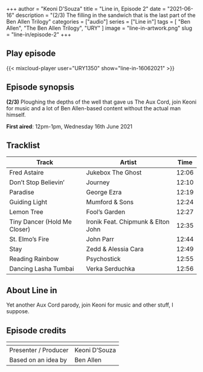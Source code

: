+++
author = "Keoni D'Souza"
title = "Line in, Episode 2"
date = "2021-06-16"
description = "(2/3) The filling in the sandwich that is the last part of the Ben Allen Trilogy"
categories = ["audio"]
series = ["Line in"]
tags = [
    "Ben Allen",
    "The Ben Allen Trilogy",
    "URY"
]
image = "line-in-artwork.png"
slug = "line-in/episode-2"
+++

## Play episode

{{< mixcloud-player user="URY1350" show="line-in-16062021" >}}

## Episode synopsis

**(2/3)** Ploughing the depths of the well that gave us The Aux Cord, join Keoni for music and a lot of Ben Allen-based content without the actual man himself.

**First aired**: 12pm-1pm, Wednesday 16th June 2021

## Tracklist

| Track	| Artist | Time |
| --- | --- | --- |
| Fred Astaire | Jukebox The Ghost | 12:06 |
| Don’t Stop Believin’ | Journey | 12:10 |
| Paradise | George Ezra | 12:19 |
| Guiding Light	| Mumford & Sons | 12:24 |
| Lemon Tree | Fool’s Garden | 12:27 |
| Tiny Dancer (Hold Me Closer) | Ironik Feat. Chipmunk & Elton John | 12:35 |
| St. Elmo’s Fire | John Parr | 12:44 |
| Stay | Zedd & Alessia Cara | 12:49 |
| Reading Rainbow | Psychostick	| 12:55 |
| Dancing Lasha Tumbai | Verka Serduchka | 12:56 |

## About Line in

Yet another Aux Cord parody, join Keoni for music and other stuff, I suppose.

## Episode credits

| []() | []() |
| --- | --- |
| Presenter / Producer | Keoni D’Souza |
| Based on an idea by | Ben Allen |